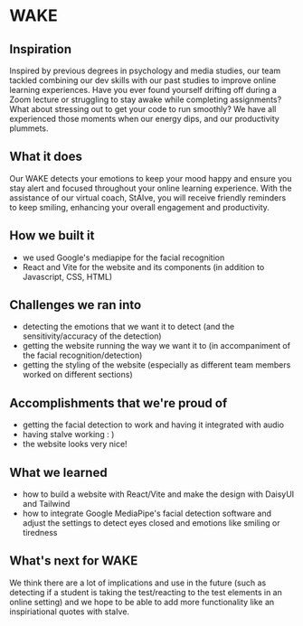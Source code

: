 # WAKE

## Inspiration
Inspired by previous degrees in psychology and media studies, our team tackled combining our dev skills with our past studies to improve online learning experiences. Have you ever found yourself drifting off during a Zoom lecture or struggling to stay awake while completing assignments? What about stressing out to get your code to run smoothly? We have all experienced those moments when our energy dips, and our productivity plummets. 

## What it does
Our WAKE detects your emotions to keep your mood happy and ensure you stay alert and focused throughout your online learning experience. With the assistance of our virtual coach,  StAIve, you will receive friendly reminders to keep smiling, enhancing your overall engagement and productivity.

## How we built it
- we used Google's mediapipe for the facial recognition
- React and Vite for the website and its components (in addition to Javascript, CSS, HTML)

## Challenges we ran into
- detecting the emotions that we want it to detect (and the sensitivity/accuracy of the detection)
- getting the website running the way we want it to (in accompaniment of the facial recognition/detection)
- getting the styling of the website (especially as different team members worked on different sections)

## Accomplishments that we're proud of
- getting the facial detection to work and having it integrated with audio
- having staIve working : )
- the website looks very nice!

## What we learned
- how to build a website with React/Vite and make the design with DaisyUI and Tailwind
- how to integrate Google MediaPipe's facial detection software and adjust the settings to detect eyes closed and emotions like smiling or tiredness

## What's next for WAKE
We think there are a lot of implications and use in the future (such as detecting if a student is taking the test/reacting to the test elements in an online setting) and we hope to be able to add more functionality like an inspiriational quotes with staIve.
